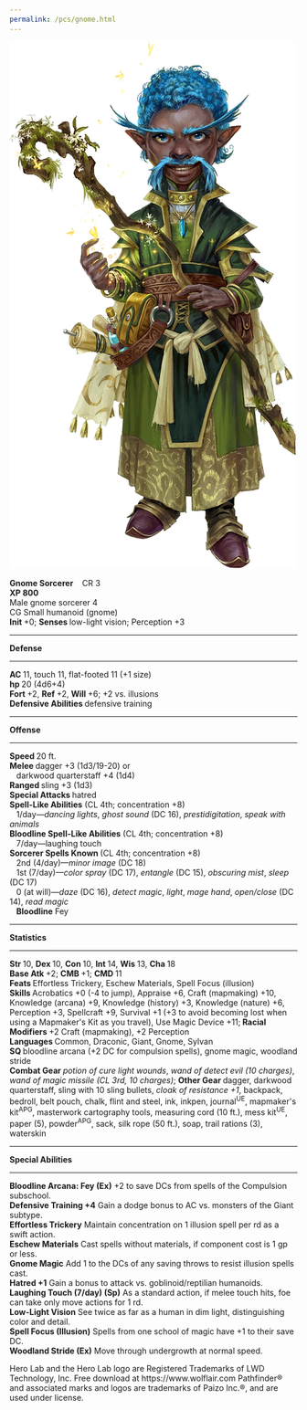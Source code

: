 ```yaml
---
permalink: /pcs/gnome.html
---
```


![gnome](./gnome.png)

<html>
<head><title>Gnome Sorcerer - created with Hero Lab&reg;</title>
<meta http-equiv="Content-Type" content="text/html; charset=UTF-8"/>
</head>
<body>
<b>Gnome Sorcerer</b>&nbsp;&nbsp;&nbsp;&nbsp;CR 3<br/>
<b>XP 800</b><br/>
Male gnome sorcerer 4<br/>
CG Small humanoid (gnome)<br/>
<b>Init </b>+0; <b>Senses </b>low-light vision; Perception +3<br/>
<hr/><b>Defense</b><br/>
<hr/><b>AC </b>11, touch 11, flat-footed 11 (+1 size)<br/>
<b>hp </b>20 (4d6+4)<br/>
<b>Fort </b>+2, <b>Ref </b>+2, <b>Will </b>+6; +2 vs. illusions<br/>
<b>Defensive Abilities </b>defensive training<br/>
<hr/><b>Offense</b><br/>
<hr/><b>Speed </b>20 ft.<br/>
<b>Melee </b>dagger +3 (1d3/19-20) or<br/>
&nbsp;&nbsp;&nbsp;darkwood quarterstaff +4 (1d4)<br/>
<b>Ranged </b>sling +3 (1d3)<br/>
<b>Special Attacks </b>hatred<br/>
<b>Spell-Like Abilities</b> (CL 4th; concentration +8)<br/>
&nbsp;&nbsp;&nbsp;1/day—<i>dancing lights</i>, <i>ghost sound</i> (DC 16), <i>prestidigitation</i>, <i>speak with animals</i><br/>
<b>Bloodline Spell-Like Abilities</b> (CL 4th; concentration +8)<br/>
&nbsp;&nbsp;&nbsp;7/day—laughing touch<br/>
<b>Sorcerer Spells Known </b>(CL 4th; concentration +8)<br/>
&nbsp;&nbsp;&nbsp;2nd (4/day)—<i>minor image</i> (DC 18)<br/>
&nbsp;&nbsp;&nbsp;1st (7/day)—<i>color spray</i> (DC 17), <i>entangle</i> (DC 15), <i>obscuring mist</i>, <i>sleep</i> (DC 17)<br/>
&nbsp;&nbsp;&nbsp;0 (at will)—<i>daze</i> (DC 16), <i>detect magic</i>, <i>light</i>, <i>mage hand</i>, <i>open/close</i> (DC 14), <i>read magic</i><br/>
&nbsp;&nbsp;&nbsp;<b>Bloodline</b> Fey<br/>
<hr/><b>Statistics</b><br/>
<hr/><b>Str </b>10, <b>Dex </b>10, <b>Con </b>10, <b>Int </b>14, <b>Wis </b>13, <b>Cha </b>18<br/>
<b>Base Atk </b>+2; <b>CMB </b>+1; <b>CMD </b>11<br/>
<b>Feats </b>Effortless Trickery, Eschew Materials, Spell Focus (illusion)<br/>
<b>Skills </b>Acrobatics +0 (-4 to jump), Appraise +6, Craft (mapmaking) +10, Knowledge (arcana) +9, Knowledge (history) +3, Knowledge (nature) +6, Perception +3, Spellcraft +9, Survival +1 (+3 to avoid becoming lost when using a Mapmaker's Kit as you travel), Use Magic Device +11;<b> Racial Modifiers </b>+2 Craft (mapmaking), +2 Perception<br/>
<b>Languages </b>Common, Draconic, Giant, Gnome, Sylvan<br/>
<b>SQ </b>bloodline arcana (+2 DC for compulsion spells), gnome magic, woodland stride<br/>
<b>Combat Gear </b><i>potion of cure light wounds</i>, <i>wand of detect evil (10 charges)</i>, <i>wand of magic missile (CL 3rd, 10 charges)</i>; <b>Other Gear </b>dagger, darkwood quarterstaff, sling with 10 sling bullets, <i>cloak of resistance +1</i>, backpack, bedroll, belt pouch, chalk, flint and steel, ink, inkpen, journal<sup>UE</sup>, mapmaker's kit<sup>APG</sup>, masterwork cartography tools, measuring cord (10 ft.), mess kit<sup>UE</sup>, paper (5), powder<sup>APG</sup>, sack, silk rope (50 ft.), soap, trail rations (3), waterskin<br/>
<hr/><b>Special Abilities</b><br/>
<hr/><b>Bloodline Arcana: Fey (Ex)</b> +2 to save DCs from spells of the Compulsion subschool.<br/>
<b>Defensive Training +4</b> Gain a dodge bonus to AC vs. monsters of the Giant subtype.<br/>
<b>Effortless Trickery</b> Maintain concentration on 1 illusion spell per rd as a swift action.<br/>
<b>Eschew Materials</b> Cast spells without materials, if component cost is 1 gp or less.<br/>
<b>Gnome Magic</b> Add 1 to the DCs of any saving throws to resist illusion spells cast.<br/>
<b>Hatred +1</b> Gain a bonus to attack vs. goblinoid/reptilian humanoids.<br/>
<b>Laughing Touch (7/day) (Sp)</b> As a standard action, if melee touch hits, foe can take only move actions for 1 rd.<br/>
<b>Low-Light Vision</b> See twice as far as a human in dim light, distinguishing color and detail.<br/>
<b>Spell Focus (Illusion)</b> Spells from one school of magic have +1 to their save DC.<br/>
<b>Woodland Stride (Ex)</b> Move through undergrowth at normal speed.<br/>

<p>Hero Lab and the Hero Lab logo are Registered Trademarks of LWD Technology, Inc. Free download at https://www.wolflair.com
Pathfinder® and associated marks and logos are trademarks of Paizo Inc.®, and are used under license.</p>
</body>
</html>
